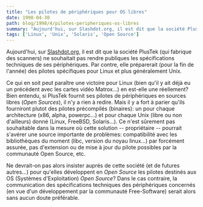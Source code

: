 ```yaml
---
title: "Les pilotes de périphériques pour OS libres"
date: 1998-04-30
path: blog/1998/4/pilotes-peripheriques-os-libres
summary: "Aujourd'hui, sur Slashdot.org, il est dit que la société PlusTek (qui fabrique des scanners) ne souhaitait pas rendre publiques les spécifications techniques de ses périphériques."
tags: ['Linux', 'Unix', 'Solaris', 'Open Source']
---
```


<P>
Aujourd'hui, sur <A HREF="http://slashdot.org/">Slashdot.org</A>, il est
dit que la société PlusTek (qui fabrique des scanners) ne souhaitait pas
rendre publiques les spécifications techniques de ses périphériques. Par
contre, elle préparerait (pour la fin de l'année) des pilotes spécifiques
pour Linux et plus généralement Unix.
</P>

<P>
Ce qui en soit peut paraître une victoire pour Linux (bien qu'il y ait
déjà eu un précédent avec les cartes vidéo Matrox...) en est-elle une
réellement? Bien entendu, si PlusTek fournit ses pilotes de périphériques
en sources libres (<EM>Open Sources</EM>), il n'y a rien à redire. Mais
il y a fort à parier qu'ils fourniront plutot des pilotes précompilés
(binaires): un pour chaque architecture (x86, alpha, powerpc...) et
pour chaque Unix (libre ou non d'ailleurs) donné (Linux, FreeBSD,
Solaris...). Ce n'est sûrement pas souhaitable dans la mesure où cette
solution -- propriétaire -- pourrait s'avérer une source importante de
problèmes: compatibilité avec les bibliothèques du moment (libc, version
du noyau linux...) par forcément assurée, pas d'extension ou de mise à
jour du pilote possibles par la communauté Open Source, etc.
</P>

<P>
Ne devrait-on pas alors insister auprés de cette société (et de futures
autres...) pour qu'elles développent en <EM>Open Source</EM> les pilotes
destinés aux OS (Systèmes d'Exploitation) <EM>Open Source</EM>? Dans
le cas contraire, la  communication des spécifications techniques  des
périphériques concernés (en vue d'un développement par la communauté
Free-Software) serait alors sans aucun doute préférable.
</P>


